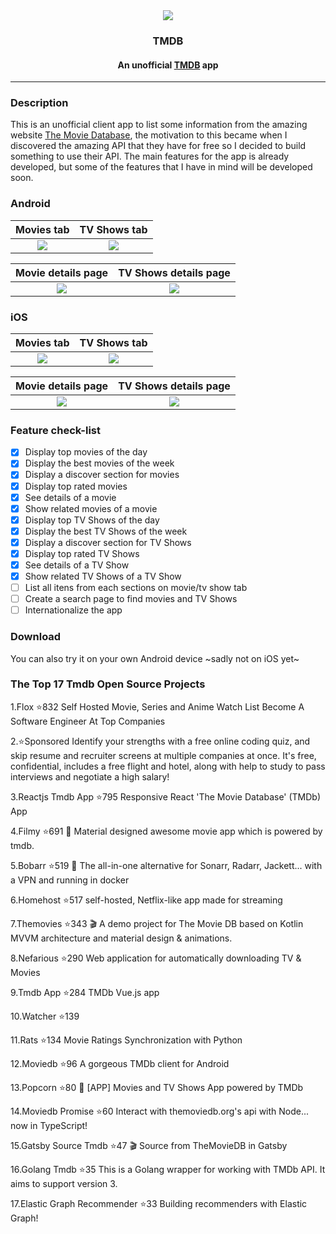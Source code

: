 <div align="center">
  <img src="https://github.com/WillianRod/tmdb-app/raw/master/android/app/src/main/res/mipmap-xxxhdpi/ic_launcher.png">
  <h3>TMDB</h3>
  <h4>An unofficial <a href="https://www.themoviedb.org/">TMDB</a> app</h4>
</div>

-----


### Description

This is an unofficial client app to list some information from the amazing website [The Movie Database](https://www.themoviedb.org/), the motivation to this became
when I discovered the amazing API that they have for free so I decided to build something to use their API. The main features for the app is already developed, but some of
the features that I have in mind will be developed soon.

### Android

Movies tab                |  TV Shows tab
:-------------------------:|:-------------------------:
![](screenshots/Screenshot_1.jpg)  |  ![](screenshots/Screenshot_2.jpg)


Movie details page                |  TV Shows details page
:-------------------------:|:-------------------------:
![](screenshots/Screenshot_3.png)  |  ![](screenshots/Screenshot_4.png)

### iOS
Movies tab                |  TV Shows tab
:-------------------------:|:-------------------------:
![](screenshots/Screenshot_iOS_1.png)  |  ![](screenshots/Screenshot_iOS_3.png)


Movie details page                |  TV Shows details page
:-------------------------:|:-------------------------:
![](screenshots/Screenshot_iOS_2.png)  |  ![](screenshots/Screenshot_iOS_4.png)

### Feature check-list
- [X] Display top movies of the day
- [X] Display the best movies of the week
- [X] Display a discover section for movies
- [X] Display top rated movies
- [X] See details of a movie
- [X] Show related movies of a movie
- [X] Display top TV Shows of the day
- [X] Display the best TV Shows of the week
- [X] Display a discover section for TV Shows
- [X] Display top rated TV Shows
- [X] See details of a TV Show
- [X] Show related TV Shows of a TV Show
- [ ] List all itens from each sections on movie/tv show tab
- [ ] Create a search page to find movies and TV Shows
- [ ] Internationalize the app

### Download
You can also try it on your own Android device ~sadly not on iOS yet~



### The Top 17 Tmdb Open Source Projects

1.Flox ⭐832
Self Hosted Movie, Series and Anime Watch List
Become A Software Engineer At Top Companies 

2.⭐Sponsored
Identify your strengths with a free online coding quiz, and skip resume and recruiter screens at multiple companies at once. It's free, confidential, includes a free flight and hotel, along with help to study to pass interviews and negotiate a high salary!

 
3.Reactjs Tmdb App ⭐795
Responsive React 'The Movie Database' (TMDb) App

4.Filmy ⭐691
🎥 Material designed awesome movie app which is powered by tmdb.

5.Bobarr ⭐519
🍿 The all-in-one alternative for Sonarr, Radarr, Jackett... with a VPN and running in docker

6.Homehost ⭐517
self-hosted, Netflix-like app made for streaming

7.Themovies ⭐343
🎬 A demo project for The Movie DB based on Kotlin MVVM architecture and material design & animations.

8.Nefarious ⭐290
Web application for automatically downloading TV & Movies

9.Tmdb App ⭐284
TMDb Vue.js app

10.Watcher ⭐139

11.Rats ⭐134
Movie Ratings Synchronization with Python

12.Moviedb ⭐96
A gorgeous TMDb client for Android

13.Popcorn ⭐80
🍿 [APP] Movies and TV Shows App powered by TMDb

14.Moviedb Promise ⭐60
Interact with themoviedb.org's api with Node... now in TypeScript!

15.Gatsby Source Tmdb ⭐47
🎬 Source from TheMovieDB in Gatsby

16.Golang Tmdb ⭐35
This is a Golang wrapper for working with TMDb API. It aims to support version 3.

17.Elastic Graph Recommender ⭐33
Building recommenders with Elastic Graph!




